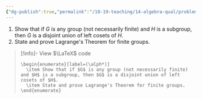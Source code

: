 ```yaml
---
{"dg-publish":true,"permalink":"/10-19-teaching/14-algebra-qual/problem-bank/pool-problems/group-theory/proving-lagrange-s-theorem/","tags":["group_theory"],"updated":"2025-03-21T08:07:15-07:00"}
---
```


1. Show that if $G$ is any group (not necessarily finite) and $H$ is a subgroup, then $G$ is a disjoint union of left cosets of $H$.
2. State and prove Lagrange's Theorem for finite groups.

> [!info]- View $\LaTeX$ code
> ```
> \begin{enumerate}[label=(\alph*)]
> 	\item Show that if $G$ is any group (not necessarily finite) and $H$ is a subgroup, then $G$ is a disjoint union of left cosets of $H$.
> 	\item State and prove Lagrange's Theorem for finite groups.
> \end{enumerate}
> ```